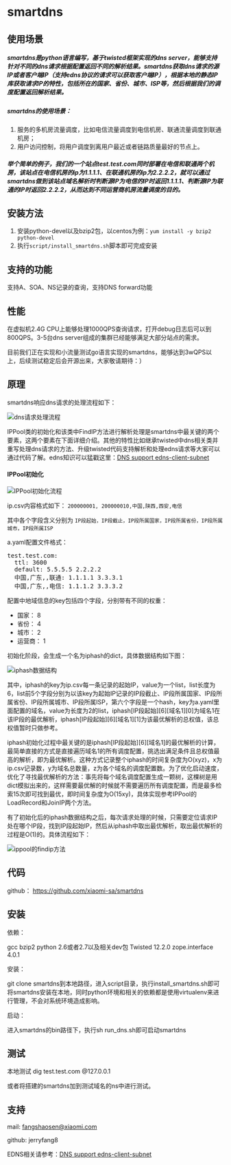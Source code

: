 smartdns
========
## 使用场景
##### smartdns是python语言编写，基于twisted框架实现的dns server，能够支持针对不同的dns请求根据配置返回不同的解析结果。smartdns获取dns请求的源IP或者客户端IP（支持edns协议的请求可以获取客户端IP），根据本地的静态IP库获取请求IP的特性，包括所在的国家、省份、城市、ISP等，然后根据我们的调度配置返回解析结果。
##### smartdns的使用场景：
1. 服务的多机房流量调度，比如电信流量调度到电信机房、联通流量调度到联通机房；
2. 用户访问控制，将用户调度到离用户最近或者链路质量最好的节点上。

##### 举个简单的例子，我们的一个站点test.test.com同时部署在电信和联通两个机房，该站点在电信机房的ip为1.1.1.1、在联通机房的ip为2.2.2.2，就可以通过smartdns做到该站点域名解析时判断源IP为电信的IP时返回1.1.1.1、判断源IP为联通的IP时返回2.2.2.2，从而达到不同运营商机房流量调度的目的。

## 安装方法
1. 安装python-devel以及bzip2包，以centos为例：`yum install -y bzip2 python-devel`
2. 执行`script/install_smartdns.sh`脚本即可完成安装

## 支持的功能
支持A、SOA、NS记录的查询，支持DNS forward功能

## 性能
在虚拟机2.4G CPU上能够处理1000QPS查询请求，打开debug日志后可以到800QPS。3-5台dns server组成的集群已经能够满足大部分站点的需求。

目前我们正在实现和小流量测试go语言实现的smartdns，能够达到3wQPS以上，后续测试稳定后会开源出来，大家敬请期待：）

## 原理

smartdns响应dns请求的处理流程如下：

![dns请求处理流程](http://noops.me/wp-content/uploads/2013/08/dns%E8%AF%B7%E6%B1%82%E5%A4%84%E7%90%86%E6%B5%81%E7%A8%8B.png)

IPPool类的初始化和该类中FindIP方法进行解析处理是smartdns中最关键的两个要素，这两个要素在下面详细介绍。其他的特性比如继承twisted中dns相关类并重写处理dns请求的方法、升级twisted代码支持解析和处理edns请求等大家可以通过代码了解。edns知识可以猛戳这里：<a href="http://noops.me/?p=653" title="DNS support edns-client-subnet" target="_blank">DNS support edns-client-subnet</a>

#### IPPool初始化

![IPPool初始化流程](http://noops.me/wp-content/uploads/2013/08/ippool%E5%88%9D%E5%A7%8B%E5%8C%96.png)

ip.csv内容格式如下：
``200000001, 200000010,中国,陕西,西安,电信``

其中各个字段含义分别为 ``IP段起始，IP段截止，IP段所属国家，IP段所属省份，IP段所属城市，IP段所属ISP``

a.yaml配置文件格式：
<pre class="lang:default decode:true">test.test.com:
  ttl: 3600
  default: 5.5.5.5 2.2.2.2
  中国,广东,,联通: 1.1.1.1 3.3.3.1
  中国,广东,,电信: 1.1.1.2 3.3.3.2</pre>

配置中地域信息的key包括四个字段，分别带有不同的权重：
- 国家：    8
- 省份：	4
- 城市：	2
- 运营商：  1

初始化阶段，会生成一个名为iphash的dict，具体数据结构如下图：

![iphash数据结构](http://noops.me/wp-content/uploads/2013/08/iphash%E6%95%B0%E6%8D%AE%E7%BB%93%E6%9E%84.png)

其中，iphash的key为ip.csv每一条记录的起始IP，value为一个list，list长度为6，list前5个字段分别为以该key为起始IP记录的IP段截止、IP段所属国家、IP段所属省份、IP段所属城市、IP段所属ISP，第六个字段是一个hash，key为a.yaml里面配置的域名，value为长度为2的list，iphash[IP段起始][6][域名1][0]为域名1在该IP段的最优解析，iphash[IP段起始][6][域名1][1]为该最优解析的总权值，该总权值暂时只做参考。

iphash初始化过程中最关键的是iphash[IP段起始][6][域名1]的最优解析的计算，最简单直接的方式是直接遍历域名1的所有调度配置，挑选出满足条件且总权值最高的解析，即为最优解析。这种方式记录整个iphash的时间复杂度为O(xyz)，x为ip.csv记录数，y为域名总数量，z为各个域名的调度配置数。为了优化启动速度，优化了寻找最优解析的方法：事先将每个域名调度配置生成一颗树，这棵树是用dict模拟出来的，这样需要最优解的时候就不需要遍历所有调度配置，而是最多检索15次即可找到最优，即时间复杂度为O(15xy)，具体实现参考IPPool的LoadRecord和JoinIP两个方法。

有了初始化后的iphash数据结构之后，每次请求处理的时候，只需要定位请求IP处在哪个IP段，找到IP段起始IP，然后从iphash中取出最优解析，取出最优解析的过程是O(1)的。具体流程如下：

![ippool的findip方法](http://noops.me/wp-content/uploads/2013/08/ippool%E7%9A%84findip%E6%96%B9%E5%BC%8F.png)

## 代码

github： https://github.com/xiaomi-sa/smartdns

## 安装

依赖：

gcc
bzip2
python 2.6或者2.7以及相关dev包
Twisted 12.2.0
zope.interface 4.0.1


安装：

git clone smartdns到本地路径，进入script目录，执行install_smartdns.sh即可将smartdns安装在本地，同时python环境和相关的依赖都是使用virtualenv来进行管理，不会对系统环境造成影响。

启动：

进入smartdns的bin路径下，执行sh run_dns.sh即可启动smartdns

## 测试

本地测试 dig test.test.com @127.0.0.1

或者将搭建的smartdns加到测试域名的ns中进行测试。

## 支持

mail: fangshaosen@xiaomi.com

github: jerryfang8

EDNS相关请参考：<a href="http://noops.me/?p=653" title="DNS support edns-client-subnet" target="_blank">DNS support edns-client-subnet</a>
